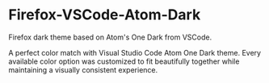 # Firefox-VSCode-Atom-Dark
Firefox dark theme based on Atom's One Dark from VSCode.


A perfect color match with Visual Studio Code Atom One Dark theme. Every available color option was customized to fit beautifully together while maintaining a visually consistent experience.
